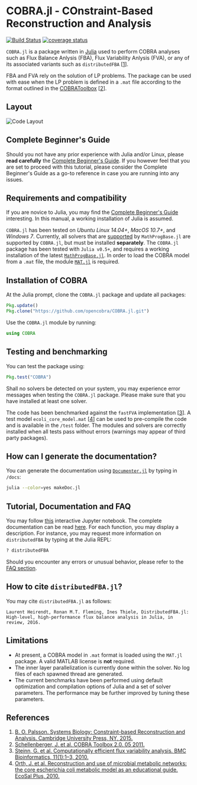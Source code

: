 COBRA.jl - COnstraint-Based Reconstruction and Analysis
=======================================================

[![Build Status](https://travis-ci.org/opencobra/COBRA.jl.svg?branch=master)](https://travis-ci.org/opencobra/COBRA.jl)
[![coverage status](http://codecov.io/github/opencobra/COBRA.jl/coverage.svg?branch=master)](http://codecov.io/github/opencobra/COBRA.jl?branch=master)

`COBRA.jl` is a package written in [Julia](http://julialang.org/downloads/) used to perform COBRA analyses such as Flux Balance Anlysis (FBA), Flux Variability Anlysis (FVA), or any of its associated variants such as `distributedFBA` [[1](#References-1)].

FBA and FVA rely on the solution of LP problems. The package can be used with ease when the LP problem is defined in a `.mat` file according to the format outlined in the [COBRAToolbox](https://github.com/opencobra/cobratoolbox) [[2](#References-1)].

Layout
-------

![Code Layout](http://opencobra.github.io/COBRA.jl/assets/codeLayout.jpg)

Complete Beginner's Guide
--------------------------

Should you not have any prior experience with Julia and/or Linux, please **read carefully** the [Complete Beginner's Guide](http://opencobra.github.io/COBRA.jl/cbg.html). If you however feel that you are set to proceed with this tutorial, please consider the Complete Beginner's Guide as a go-to reference in case you are running into any issues.

Requirements and compatibility
------------------------------

>
If you are novice to Julia, you may find the [Complete Beginner's Guide](http://opencobra.github.io/COBRA.jl/cbg.html) interesting. In this manual, a working installation of Julia is assumed.
>

`COBRA.jl` has been tested on *Ubuntu Linux 14.04+*, *MacOS 10.7+*, and *Windows 7*. Currently, all solvers that are [supported](https://github.com/JuliaOpt/MathProgBase.jl/blob/master/src/defaultsolvers.jl) by `MathProgBase.jl` are supported by `COBRA.jl`, but must be installed **separately**. The `COBRA.jl` package has been tested with `Julia v0.5+`, and requires a working installation of the latest [`MathProgBase.jl`](https://github.com/JuliaOpt/MathProgBase.jl). In order to load the COBRA model from a `.mat` file, the module [`MAT.jl`](https://github.com/simonster/MAT.jl) is required.

Installation of COBRA
---------------------

At the Julia prompt, clone the `COBRA.jl` package and update all packages:
```Julia
Pkg.update()
Pkg.clone("https://github.com/opencobra/COBRA.jl.git")
```

Use the `COBRA.jl` module by running:
```Julia
using COBRA
```

Testing and benchmarking
------------------------

You can test the package using:
```Julia
Pkg.test("COBRA")
```
Shall no solvers be detected on your system, you may experience error messages when testing the `COBRA.jl` package. Please make sure that you have installed at least one solver.

The code has been benchmarked against the `fastFVA` implementation [[3](#References-1)]. A test model `ecoli_core_model.mat` [[4](#References-1)] can be used to pre-compile the code and is available in the `/test` folder. The modules and solvers are correctly installed when all tests pass without errors (warnings may appear of third party packages).

How can I generate the documentation?
-------------------------------------

You can generate the documentation using [`Documenter.jl`](https://github.com/JuliaDocs/Documenter.jl) by typing in `/docs`:
```sh
julia --color=yes makeDoc.jl
```

Tutorial, Documentation and FAQ
-------------------------------

You may follow [this](https://github.com/opencobra/COBRA.jl/tree/master/docs/tutorial) interactive Jupyter notebook. The complete documentation can be read [here](http://opencobra.github.io/COBRA.jl). For each function, you may display a description. For instance, you may request more information on `distributedFBA` by typing at the Julia REPL:
```Julia
? distributedFBA
```
Should you encounter any errors or unusual behavior, please refer to the [FAQ section](http://opencobra.github.io/COBRA.jl/faq.html).

How to cite `distributedFBA.jl`?
-----------------------------------------------

You may cite `distributedFBA.jl` as follows:
```
Laurent Heirendt, Ronan M.T. Fleming, Ines Thiele, DistributedFBA.jl: High-level, high-performance flux balance analysis in Julia, in review, 2016.
```

Limitations
-----------

- At present, a COBRA model in `.mat` format is loaded using the `MAT.jl` package. A valid MATLAB license is **not** required.
- The inner layer parallelization is currently done within the solver. No log files of each spawned thread are generated.
- The current benchmarks have been performed using default optimization and compilation options of Julia and a set of solver parameters. The performance may be further improved by tuning these parameters.

References
-----------

1. [B. O. Palsson. Systems Biology: Constraint-based Reconstruction and Analysis. Cambridge University Press, NY, 2015.](http://www.cambridge.org/us/academic/subjects/life-sciences/genomics-bioinformatics-and-systems-biology/systems-biology-constraint-based-reconstruction-and-analysis?format=HB)
2. [Schellenberger, J. et al. COBRA Toolbox 2.0. 05 2011.](https://github.com/opencobra/cobratoolbox)
3. [Steinn, G. et al. Computationally efficient flux variability analysis. BMC Bioinformatics, 11(1):1–3, 2010.](https://bmcbioinformatics.biomedcentral.com/articles/10.1186/1471-2105-11-489)
4. [Orth, J. et al. Reconstruction and use of microbial metabolic networks: the core escherichia coli metabolic model as an educational guide. EcoSal Plus, 2010.](http://gcrg.ucsd.edu/Downloads/EcoliCore)
